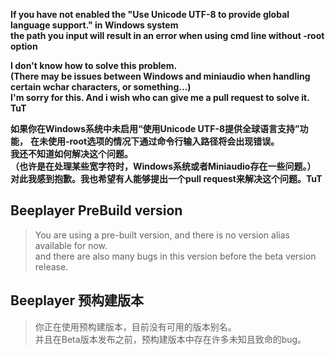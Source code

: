 **If you have not enabled the "Use Unicode UTF-8 to provide global language support." in Windows system**  
**the path you input will result in an error when using cmd line without -root option**

**I don't know how to solve this problem.**   
**(There may be issues between Windows and miniaudio when handling certain wchar characters, or something...)**  
**I'm sorry for this. And i wish who can give me a pull request to solve it. TuT**  

**如果你在Windows系统中未启用“使用Unicode UTF-8提供全球语言支持”功能，**
**在未使用-root选项的情况下通过命令行输入路径将会出现错误。**  
**我还不知道如何解决这个问题。**  
**（也许是在处理某些宽字符时，Windows系统或者Miniaudio存在一些问题。）**  
**对此我感到抱歉。我也希望有人能够提出一个pull request来解决这个问题。TuT**

## Beeplayer PreBuild version
> You are using a pre-built version, and there is no version alias available for now.  
> and there are also many bugs in this version before the beta version release.

## Beeplayer 预构建版本
> 你正在使用预构建版本，目前没有可用的版本别名。  
> 并且在Beta版本发布之前，预构建版本中存在许多未知且致命的bug。